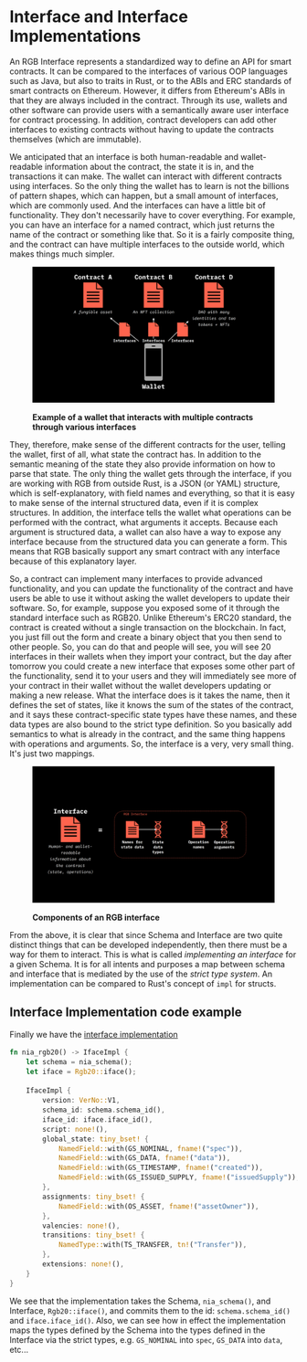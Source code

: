# Interface and Interface Implementations

An RGB Interface represents a standardized way to define an API for smart contracts. It can be compared to the interfaces of various OOP languages such as Java, but also to traits in Rust, or to the ABIs and ERC standards of smart contracts on Ethereum. However, it differs from Ethereum's ABIs in that they are always included in the contract. Through its use, wallets and other software can provide users with a semantically aware user interface for contract processing. In addition, contract developers can add other interfaces to existing contracts without having to update the contracts themselves (which are immutable).



We anticipated that an interface is both human-readable and wallet-readable information about the contract, the state it is in, and the transactions it can make. The wallet can interact with different contracts using interfaces. So the only thing the wallet has to learn is not the billions of pattern shapes, which can happen, but a small amount of interfaces, which are commonly used. And the interfaces can have a little bit of functionality. They don't necessarily have to cover everything. For example, you can have an interface for a named contract, which just returns the name of the contract or something like that. So it is a fairly composite thing, and the contract can have multiple interfaces to the outside world, which makes things much simpler.

<figure><img src="../../.gitbook/assets/interfaces.png" alt="Interfaces"><figcaption><p><strong>Example of a wallet that interacts with multiple contracts through various interfaces</strong></p></figcaption></figure>

They, therefore, make sense of the different contracts for the user, telling the wallet, first of all, what state the contract has. In addition to the semantic meaning of the state they also provide information on how to parse that state. The only thing the wallet gets through the interface, if you are working with RGB from outside Rust, is a JSON (or YAML) structure, which is self-explanatory, with field names and everything, so that it is easy to make sense of the internal structured data, even if it is complex structures. In addition, the interface tells the wallet what operations can be performed with the contract, what arguments it accepts. Because each argument is structured data, a wallet can also have a way to expose any interface because from the structured data you can generate a form. This means that RGB basically support any smart contract with any interface because of this explanatory layer.

So, a contract can implement many interfaces to provide advanced functionality, and you can update the functionality of the contract and have users be able to use it without asking the wallet developers to update their software. So, for example, suppose you exposed some of it through the standard interface such as RGB20. Unlike Ethereum's ERC20 standard, the contract is created without a single transaction on the blockchain. In fact, you just fill out the form and create a binary object that you then send to other people. So, you can do that and people will see, you will see 20 interfaces in their wallets when they import your contract, but the day after tomorrow you could create a new interface that exposes some other part of the functionality, send it to your users and they will immediately see more of your contract in their wallet without the wallet developers updating or making a new release. What the interface does is it takes the name, then it defines the set of states, like it knows the sum of the states of the contract, and it says these contract-specific state types have these names, and these data types are also bound to the strict type definition. So you basically add semantics to what is already in the contract, and the same thing happens with operations and arguments. So, the interface is a very, very small thing. It's just two mappings.

<figure><img src="../../.gitbook/assets/interface_anatomy.png" alt="Interface anatomy"><figcaption><p><strong>Components of an RGB interface</strong></p></figcaption></figure>

From the above, it is clear that since Schema and Interface are two quite distinct things that can be developed independently, then there must be a way for them to interact. This is what is called _implementing an interface_ for a given Schema. It is for all intents and purposes a map between schema and interface that is mediated by the use of the _strict type system_. An implementation can be compared to Rust's concept of `impl` for structs.

## Interface Implementation code example

Finally we have the [interface implementation](https://github.com/RGB-WG/rgb-schemata/blob/master/src/nia.rs)

```Rust
fn nia_rgb20() -> IfaceImpl {
    let schema = nia_schema();
    let iface = Rgb20::iface();

    IfaceImpl {
        version: VerNo::V1,
        schema_id: schema.schema_id(),
        iface_id: iface.iface_id(),
        script: none!(),
        global_state: tiny_bset! {
            NamedField::with(GS_NOMINAL, fname!("spec")),
            NamedField::with(GS_DATA, fname!("data")),
            NamedField::with(GS_TIMESTAMP, fname!("created")),
            NamedField::with(GS_ISSUED_SUPPLY, fname!("issuedSupply")),
        },
        assignments: tiny_bset! {
            NamedField::with(OS_ASSET, fname!("assetOwner")),
        },
        valencies: none!(),
        transitions: tiny_bset! {
            NamedType::with(TS_TRANSFER, tn!("Transfer")),
        },
        extensions: none!(),
    }
}
```

We see that the implementation takes the Schema, `nia_schema()`, and Interface, `Rgb20::iface()`, and commits them to the id: `schema.schema_id()` and `iface.iface_id()`. Also, we can see how in effect the implementation maps the types defined by the Schema into the types defined in the Interface via the strict types, e.g. `GS_NOMINAL` into `spec`, `GS_DATA` into `data`, etc...
